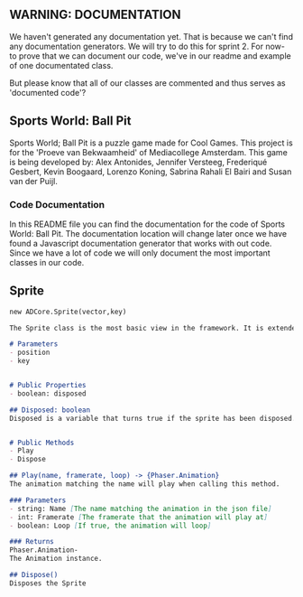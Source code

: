 ## WARNING: DOCUMENTATION
We haven't generated any documentation yet. That is because we can't find any documentation generators. We will try to do this for sprint 2. For now- to prove that we can document our code, we've in our readme and example of one documentated class.

But please know that all of our classes are commented and thus serves as 'documented code'?


## Sports World: Ball Pit

Sports World; Ball Pit is a puzzle game made for Cool Games. This project is for the 'Proeve van Bekwaamheid' of Mediacollege Amsterdam. This game is being developed by: Alex Antonides, Jennifer Versteeg, Frederiqué Gesbert, Kevin Boogaard, Lorenzo Koning, Sabrina Rahali El Bairi and Susan van der Puijl.

### Code Documentation

In this README file you can find the documentation for the code of Sports World: Ball Pit. The documentation location will change later once we have found a Javascript documentation generator that works with out code. Since we have a lot of code we will only document the most important classes in our code. 


## Sprite

```markdown
new ADCore.Sprite(vector,key)

The Sprite class is the most basic view in the framework. It is extended by Display and Interface. This class handles the key-to-information in its private functions.

# Parameters
- position
- key


# Public Properties
- boolean: disposed

## Disposed: boolean
Disposed is a variable that turns true if the sprite has been disposed.


# Public Methods
- Play 
- Dispose

## Play(name, framerate, loop) -> {Phaser.Animation}
The animation matching the name will play when calling this method. 

### Parameters
- string: Name [The name matching the animation in the json file]
- int: Framerate [The framerate that the animation will play at]
- boolean: Loop [If true, the animation will loop]

### Returns
Phaser.Animation- 
The Animation instance. 

## Dispose()
Disposes the Sprite
```
